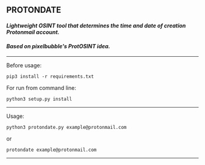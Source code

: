 <h2>PROTONDATE</h2>


<h4><i>Lightweight OSINT tool that determines the time and date of creation Protonmail account.</i></h4>

<h4><i>Based on pixelbubble's ProtOSINT idea.</i></h4>

---

Before usage:

`pip3 install -r requirements.txt`

For run from command line:

`python3 setup.py install`

---

Usage:

`python3 protondate.py example@protonmail.com`

or

`protondate example@protonmail.com`

---
